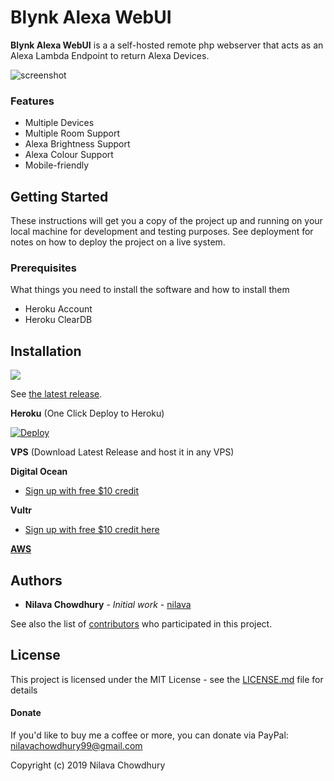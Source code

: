 
# Blynk Alexa WebUI

**Blynk Alexa WebUI** is a a self-hosted remote php webserver that acts as an Alexa Lambda Endpoint to return Alexa Devices.

<img src="https://github.com/nilava/alexa_smart_home_device_discovery/raw/master/res/ss.png" alt="screenshot"/>


### Features

* Multiple Devices
* Multiple Room Support
* Alexa Brightness Support
* Alexa Colour Support
* Mobile-friendly

## Getting Started

These instructions will get you a copy of the project up and running on your local machine for development and testing purposes. See deployment for notes on how to deploy the project on a live system.

### Prerequisites

What things you need to install the software and how to install them

* Heroku Account 
* Heroku ClearDB


## Installation

<a href="https://github.com/nilava/alexa_smart_home_device_discovery/releases/latest" alt="Downloads">
        <img src="https://img.shields.io/github/downloads/nilava/alexa_smart_home_device_discovery/total.svg" /></a>

See [the latest release](https://github.com/nilava/alexa_smart_home_device_discovery/releases/latest).


**Heroku** (One Click Deploy to Heroku)

[![Deploy](https://www.herokucdn.com/deploy/button.svg)](https://heroku.com/deploy)



**VPS** (Download Latest Release and host it in any VPS)

**Digital Ocean**

* [Sign up with free $10 credit](https://m.do.co/c/a11d68dabea7)
  

**Vultr**

* [Sign up with free $10 credit here](https://www.vultr.com/?ref=7410642)


[**AWS**](https://aws.amazon.com)


## Authors

* **Nilava Chowdhury** - *Initial work* - [nilava](https://github.com/nilava)

See also the list of [contributors](https://github.com/alexa_smart_home_lambda/contributors) who participated in this project.

## License

This project is licensed under the MIT License - see the [LICENSE.md](LICENSE.md) file for details


#### Donate

If you'd like to buy me a coffee or more, you can donate via PayPal: nilavachowdhury99@gmail.com


Copyright (c) 2019 Nilava Chowdhury
